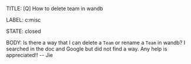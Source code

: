 TITLE:
[Q] How to delete team in wandb

LABEL:
c:misc

STATE:
closed

BODY:
Is there a way that I can delete a `Team` or rename a `Team` in wandb? I searched in the doc and Google but did not find a way. Any help is appreciated!!  -- Jie

